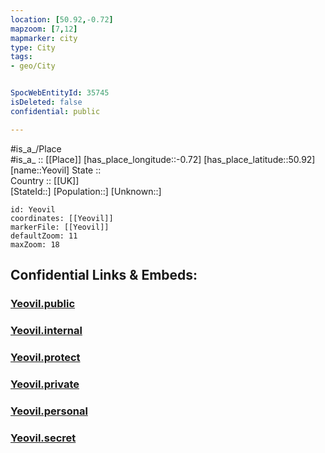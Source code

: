 ```yaml
---
location: [50.92,-0.72] 
mapzoom: [7,12] 
mapmarker: city 
type: City
tags:
- geo/City


SpocWebEntityId: 35745
isDeleted: false
confidential: public

---
```

#is_a_/Place  
#is_a_ :: [[Place]] 
[has_place_longitude::-0.72] 
[has_place_latitude::50.92] 
[name::Yeovil] 
State ::  
Country :: [[UK]]  
[StateId::] 
[Population::] 
[Unknown::] 


```leaflet
id: Yeovil
coordinates: [[Yeovil]] 
markerFile: [[Yeovil]] 
defaultZoom: 11 
maxZoom: 18
```


## Confidential Links & Embeds: 

### [Yeovil.public](/_public/\Earth\Continent\Europe\Europe~North\UK\England\Regions~England\South_East_England\Sussex~West\cities~WestSussex\Chichester\cities~ChichesterYeovil.public.md) 

### [Yeovil.internal](/_internal/\Earth\Continent\Europe\Europe~North\UK\England\Regions~England\South_East_England\Sussex~West\cities~WestSussex\Chichester\cities~ChichesterYeovil.internal.md) 

### [Yeovil.protect](/_protect/\Earth\Continent\Europe\Europe~North\UK\England\Regions~England\South_East_England\Sussex~West\cities~WestSussex\Chichester\cities~ChichesterYeovil.protect.md) 

### [Yeovil.private](/_private/\Earth\Continent\Europe\Europe~North\UK\England\Regions~England\South_East_England\Sussex~West\cities~WestSussex\Chichester\cities~ChichesterYeovil.private.md) 

### [Yeovil.personal](/_personal/\Earth\Continent\Europe\Europe~North\UK\England\Regions~England\South_East_England\Sussex~West\cities~WestSussex\Chichester\cities~ChichesterYeovil.personal.md) 

### [Yeovil.secret](/_secret/\Earth\Continent\Europe\Europe~North\UK\England\Regions~England\South_East_England\Sussex~West\cities~WestSussex\Chichester\cities~ChichesterYeovil.secret.md)

